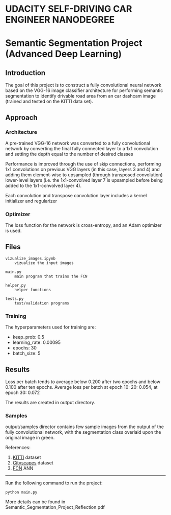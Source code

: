 # UDACITY SELF-DRIVING CAR ENGINEER NANODEGREE

# Semantic Segmentation Project (Advanced Deep Learning)

## Introduction

The goal of this project is to construct a fully convolutional neural network based
on the VGG-16 image classifier architecture for performing semantic segmentation to identify drivable
road area from an car dashcam image (trained and tested on the KITTI data set).

## Approach

### Architecture

A pre-trained VGG-16 network was converted to a fully convolutional network by converting
the final fully connected layer to a 1x1 convolution and setting the depth equal to the number
of desired classes

Performance is improved through the use of skip connections, performing 1x1 convolutions on previous VGG layers
(in this case, layers 3 and 4) and
adding them element-wise to upsampled (through transposed convolution)
lower-level layers (i.e. the 1x1-convolved layer 7 is
upsampled before being added to the 1x1-convolved layer 4).

Each convolution and transpose convolution layer includes a kernel initializer and regularizer

### Optimizer

The loss function for the network is cross-entropy, and an Adam optimizer is used.


## Files

    vizualize_images.ipynb
        vizualize the input images

    main.py
        main program that trains the FCN

    helper.py
        helper functions

    tests.py
        test/validation programs

### Training

The hyperparameters used for training are:

  - keep_prob: 0.5
  - learning_rate: 0.00095
  - epochs: 30
  - batch_size: 5

## Results

Loss per batch tends to average below 0.200 after two epochs and below 0.100 after ten epochs.
Average loss per batch at epoch 10: 20: 0.054, at epoch 30: 0.072

The results are created in output directory.

### Samples

output/samples director contains few sample images from the output of the fully convolutional network,
with the segmentation class overlaid upon the original image in green.


References:

1. [KITTI](http://www.cvlibs.net/datasets/kitti/) dataset
2. [Cityscapes](https://www.cityscapes-dataset.com/) dataset
3. [FCN](https://people.eecs.berkeley.edu/~jonlong/long_shelhamer_fcn.pdf) ANN

---

Run the following command to run the project:
```
python main.py
```

More details can be found in Semantic_Segmentation_Project_Reflection.pdf 
